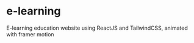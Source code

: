 # e-learning
 E-learning education website using ReactJS and TailwindCSS, animated with framer motion
